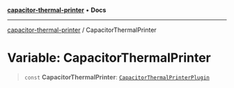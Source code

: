 [**capacitor-thermal-printer**](../README.md) • **Docs**

***

[capacitor-thermal-printer](../README.md) / CapacitorThermalPrinter

# Variable: CapacitorThermalPrinter

> `const` **CapacitorThermalPrinter**: [`CapacitorThermalPrinterPlugin`](../interfaces/CapacitorThermalPrinterPlugin.md)
